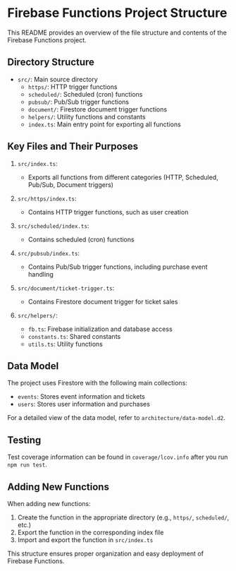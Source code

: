 # Firebase Functions Project Structure

This README provides an overview of the file structure and contents of the Firebase Functions project.

## Directory Structure

- `src/`: Main source directory
  - `https/`: HTTP trigger functions
  - `scheduled/`: Scheduled (cron) functions
  - `pubsub/`: Pub/Sub trigger functions
  - `document/`: Firestore document trigger functions
  - `helpers/`: Utility functions and constants
  - `index.ts`: Main entry point for exporting all functions

## Key Files and Their Purposes

1. `src/index.ts`: 
   - Exports all functions from different categories (HTTP, Scheduled, Pub/Sub, Document triggers)

2. `src/https/index.ts`:
   - Contains HTTP trigger functions, such as user creation

3. `src/scheduled/index.ts`:
   - Contains scheduled (cron) functions

4. `src/pubsub/index.ts`:
   - Contains Pub/Sub trigger functions, including purchase event handling

5. `src/document/ticket-trigger.ts`:
   - Contains Firestore document trigger for ticket sales

6. `src/helpers/`:
   - `fb.ts`: Firebase initialization and database access
   - `constants.ts`: Shared constants
   - `utils.ts`: Utility functions

## Data Model

The project uses Firestore with the following main collections:

- `events`: Stores event information and tickets
- `users`: Stores user information and purchases

For a detailed view of the data model, refer to `architecture/data-model.d2`.

## Testing

Test coverage information can be found in `coverage/lcov.info` after you run `npm run test`.

## Adding New Functions

When adding new functions:
1. Create the function in the appropriate directory (e.g., `https/`, `scheduled/`, etc.)
2. Export the function in the corresponding index file
3. Import and export the function in `src/index.ts`

This structure ensures proper organization and easy deployment of Firebase Functions.
